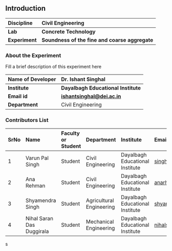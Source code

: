 ## Introduction


<b>Discipline | <b>Civil Engineering
:--|:--|
<b> Lab | <b> Concrete Technology
<b> Experiment|     <b> Soundness of the fine and coarse aggregate

### About the Experiment 

Fill a brief description of this experiment here

<b>Name of Developer | <b> Dr. Ishant Singhal
:--|:--|
<b> Institute | <b>  Dayalbagh Educational Institute
<b> Email id|     <b>  ishantsinghal@dei.ac.in
<b> Department |  Civil Engineering

### Contributors List

SrNo | Name | Faculty or Student | Department| Institute | Email id
:--|:--|:--|:--|:--|:--|
1 | Varun Pal Singh | Student | Civil Engineering | Dayalbagh Educational Institute | singhvarun928@gmail.com
2 | Ana Rehman | Student | Civil Engineering | Dayalbagh Educational Institute | anarhemanana@gmail.com
3 | Shyamendra Singh | Student | Agricultural Engineering | Dayalbagh Educational Institute | shyamendra.me@gmail.com
4 | Nihal Saran Das Duggirala | Student | Mechanical Engineering | Dayalbagh Educational Institute | nihalsarandasd@gmail.com
s